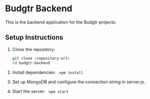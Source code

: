 # Budgtr Backend

This is the backend application for the Budgtr projecto

## Setup Instructions

1. Clone the repository:
   ```bash
   git clone <repository-url>
   cd budgtr-backend

2. Install dependencies: 
   ``` npm install```

3. Set up MongoDB and configure the connection string in server.js.

4. Start the server:
   ``` npm start```
